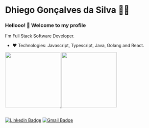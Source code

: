 # Dhiego Gonçalves da Silva :man_technologist:



### Hellooo! 👋 Welcome to my profile

I'm Full Stack Software Developer.

 - :heart: Technologies: Javascript, Typescript, Java, Golang and React.

 <div>
  <a href="https://github.com/dhiegogoncalves">
  <img height="180em" src="https://github-readme-stats.vercel.app/api?username=dhiegogoncalves&show_icons=true&theme=tokyonight&include_all_commits=true&count_private=true"/>
  <img height="180em" src="https://github-readme-stats.vercel.app/api/top-langs/?username=dhiegogoncalves&layout=compact&langs_count=8&theme=tokyonight"/>
</div>
 
 ##
 
[![Linkedin Badge](https://img.shields.io/badge/-LinkedIn-blue?style=flat-square&logo=Linkedin&logoColor=white&link=https://www.linkedin.com/in/dhiegosilva/)](https://www.linkedin.com/in/dhiegosilva/)
[![Gmail Badge](https://img.shields.io/badge/-Gmail-c14438?style=flat-square&logo=Gmail&logoColor=white&link=mailto:dhhiego@gmail.com)](mailto:dhhiego@gmail.com)
